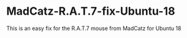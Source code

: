 # MadCatz-R.A.T.7-fix-Ubuntu-18
This is an easy fix for the R.A.T.7 mouse from MadCatz for Ubuntu 18
